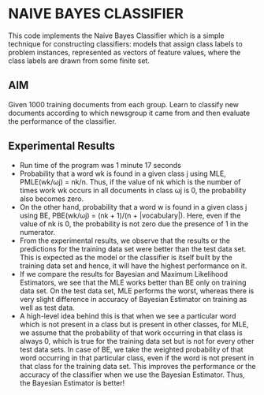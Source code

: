 # NAIVE BAYES CLASSIFIER

This code implements the Naive Bayes Classifier which is a simple technique for constructing classifiers: models that assign class labels to problem instances, represented as vectors of feature values, where the class labels are drawn from some finite set.

## AIM 
Given 1000 training documents from each group. Learn to classify new documents according to which newsgroup it came from and then evaluate the performance of the classifier.

## Experimental Results

* Run time of the program was 1 minute 17 seconds
* Probability that a word wk is found in a given class j using MLE, PMLE(wk/ωj) = nk/n. Thus, if the value of nk which is the number of times work wk occurs in all documents in class ωj is 0, the probability also becomes zero.
* On the other hand, probability that a word w is found in a given class j using BE, PBE(wk/ωj) = (nk + 1)/(n + |vocabulary|). Here, even if the value of nk is 0, the probability is not zero due the presence of 1 in the numerator.
* From the experimental results, we observe that the results or the predictions for the training data set were better than the test data set. This is expected as the model or the classifier is itself built by the training data set and hence, it will have the highest performance on it.
* If we compare the results for Bayesian and Maximum Likelihood Estimators, we see that the MLE works better than BE only on training data set. On the test data set, MLE performs the worst, whereas there is very slight difference in accuracy of Bayesian Estimator on training as well as test data.
* A high-level idea behind this is that when we see a particular word which is not present in a class but is present in other classes, for MLE, we assume that the probability of that work occurring in that class is always 0, which is true for the training data set but is not for every other test data sets. In case of BE, we take the weighted probability of that word occurring in that particular class, even if the word is not present in that class for the training data set. This improves the performance or the accuracy of the classifier when we use the Bayesian Estimator. Thus, the Bayesian Estimator is better!
   
   
